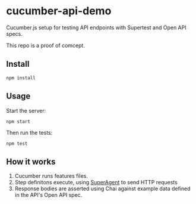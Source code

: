 # cucumber-api-demo

Cucumber.js setup for testing API endpoints with Supertest and Open API specs.

This repo is a proof of comcept.

## Install

`npm install`

## Usage

Start the server:

`npm start`

Then run the tests:

`npm test`

## How it works

1. Cucumber runs features files.
2. Step definitons execute, using [SuperAgent](https://visionmedia.github.io/superagent/) to send HTTP requests
3. Response bodies are asserted using Chai against example data defined in the API's Open API spec.